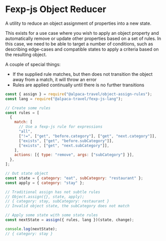 # Fexp-js Object Reducer

A utility to reduce an object assignment of properties into a new state.

This exists for a use case where you wish to apply an object property and automatically remove or update other properties based on a set of rules. In this case, we need to be able to target a number of conditions, such as describing edge-cases and compatible states to apply a criteria based on the resulting object.

A couple of special things:

- If the supplied rule matches, but then does not transition the object away from a match, it will throw an error
- Rules are applied continually until there is no further transitions

```javascript
const { assign } = require("@alpaca-travel/object-assign-rules");
const lang = require("@alpaca-travel/fexp-js-lang");

// Create some rules
const rules = [
  {
    match: [
      // Use a fexp-js rule for expressions
      "all",
      ["!=", ["get", "before.category"], ["get", "next.category"]],
      ["exists", ["get", "before.subCategory"]],
      ["exists", ["get", "next.subCategory"]],
    ],
    actions: [{ type: "remove", args: ["subCategory"] }],
  },
];

// Out state object
const state = { category: "eat", subCategory: "restaurant" };
const apply = { category: "stay" };

// Traditional assign has not subtle rules
// Object.assign({}, state, apply);
// { category: stay, subCategory: restaurant }
// Invalid object state, the subCategory does not match

// Apply some state with some state rules
const nextState = assign({ rules, lang })(state, change);

console.log(nextState);
// { category: stay }
```
